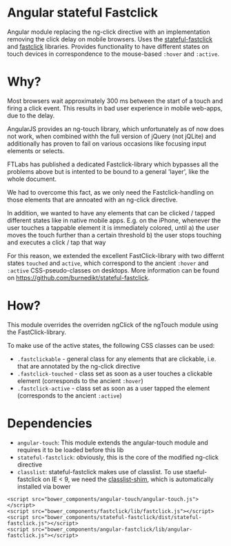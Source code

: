 # Angular stateful Fastclick

Angular module replacing the ng-click directive with an implementation removing the click delay on mobile browsers. Uses the [stateful-fastclick](https://github.com/burnedikt/stateful-fastclick) and [fastclick](https://github.com/ftlabs/fastclick) libraries. Provides functionality to have different states on touch devices in correspondence to the mouse-based `:hover` and `:active`.

# Why?

Most browsers wait approximately 300 ms between the start of a touch and firing a click event.
This results in bad user experience in mobile web-apps, due to the delay.

AngularJS provides an ng-touch library, which unfortunately as of now does not work, when combined withh
the full version of jQuery (not jQLite) and additionally has proven to fail on various occasions
like focusing input elements or selects.

FTLabs has published a dedicated Fastclick-library which bypasses all the problems above
but is intented to be bound to a general 'layer', like the whole document.

We had to overcome this fact, as we only need the Fastclick-handling on those elements
that are annoated with an ng-click directive.

In addition, we wanted to have any elements that can be clicked / tapped different states
like in native mobile apps. E.g. on the iPhone, whenever the user touches a tappable element
it is immediately colored, until
a) the user moves the touch further than a certain threshold
b) the user stops touching and executes a click / tap that way

For this reason, we extended the excellent FastClick-library with two differnt states
`touched` and `active`, which correspond to the ancient `:hover` and `:active` CSS-pseudo-classes
on desktops. More information can be found on https://github.com/burnedikt/stateful-fastclick.

# How?

This module overrides the overriden ngClick of the ngTouch module using the FastClick-library.

To make use of the active states, the following CSS classes can be used:

- `.fastclickable` - general class for any elements that are clickable, i.e. that are annotated by the ng-click directive
- `.fastclick-touched` - class set as soon as a user touches a clickable element (corresponds to the ancient `:hover`)
- `.fastclick-active` - class set as soon as a user tapped the element (corresponds to the ancient `:active`)

# Dependencies

- `angular-touch`: This module extends the angular-touch module and requires it to be loaded before this lib
- `stateful-fastclick`: obviously, this is the core of the modified ng-click directive
- `classlist`: stateful-fastclick makes use of classlist. To use staeful-fastclick on IE < 9, we need the [classlist-shim](https://github.com/components/classList.js), which is automatically installed via bower

```
<script src="bower_components/angular-touch/angular-touch.js"></script>
<script src="bower_components/fastclick/lib/fastclick.js"></script>
<script src="bower_components/stateful-fastclick/dist/stateful-fastclick.js"></script>
<script src="bower_components/angular-fastclick/lib/angular-fastclick.js"></script>
```
